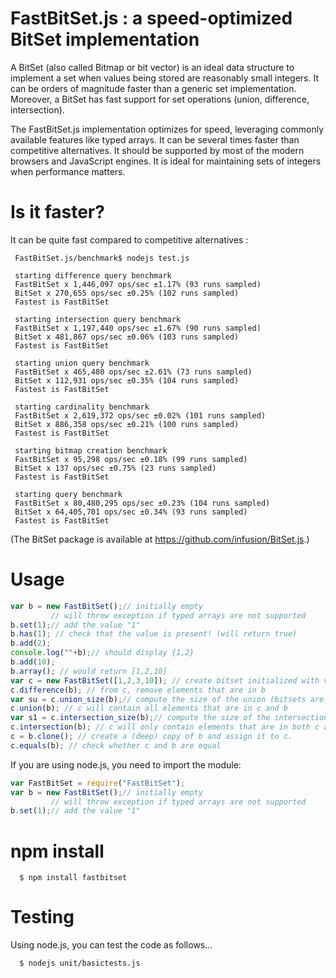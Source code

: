 # FastBitSet.js : a speed-optimized BitSet implementation

A BitSet  (also called Bitmap or bit vector) is an ideal data structure to implement a
set when values being stored are reasonably small integers. It can be orders of magnitude
faster than a generic set implementation. Moreover, a BitSet has fast support for set
operations (union, difference, intersection).

The FastBitSet.js implementation optimizes for speed, leveraging commonly available features
like typed arrays. It can be several times faster than competitive alternatives. It should be supported by most of the modern browsers and JavaScript
engines.  It is ideal for maintaining sets of integers when performance matters.


Is it faster?
===

It can be quite fast compared to competitive alternatives :

     FastBitSet.js/benchmark$ nodejs test.js

     starting difference query benchmark
     FastBitSet x 1,446,097 ops/sec ±1.17% (93 runs sampled)
     BitSet x 270,655 ops/sec ±0.25% (102 runs sampled)
     Fastest is FastBitSet

     starting intersection query benchmark
     FastBitSet x 1,197,440 ops/sec ±1.67% (90 runs sampled)
     BitSet x 481,867 ops/sec ±0.06% (103 runs sampled)
     Fastest is FastBitSet

     starting union query benchmark
     FastBitSet x 465,480 ops/sec ±2.61% (73 runs sampled)
     BitSet x 112,931 ops/sec ±0.35% (104 runs sampled)
     Fastest is FastBitSet
     
     starting cardinality benchmark
     FastBitSet x 2,619,372 ops/sec ±0.02% (101 runs sampled)
     BitSet x 886,358 ops/sec ±0.21% (100 runs sampled)
     Fastest is FastBitSet
     
     starting bitmap creation benchmark
     FastBitSet x 95,298 ops/sec ±0.18% (99 runs sampled)
     BitSet x 137 ops/sec ±0.75% (23 runs sampled)
     Fastest is FastBitSet

     starting query benchmark     
     FastBitSet x 80,480,295 ops/sec ±0.23% (104 runs sampled)
     BitSet x 64,405,701 ops/sec ±0.34% (93 runs sampled)
     Fastest is FastBitSet

(The BitSet package is available at https://github.com/infusion/BitSet.js.) 

Usage
===

```javascript
var b = new FastBitSet();// initially empty
         // will throw exception if typed arrays are not supported
b.set(1);// add the value "1"
b.has(1); // check that the value is present! (will return true)
b.add(2);
console.log(""+b);// should display {1,2}
b.add(10);
b.array(); // would return [1,2,10]
var c = new FastBitSet([1,2,3,10]); // create bitset initialized with values 1,2,3,10
c.difference(b); // from c, remove elements that are in b
var su = c.union_size(b);// compute the size of the union (bitsets are unchanged)
c.union(b); // c will contain all elements that are in c and b
var s1 = c.intersection_size(b);// compute the size of the intersection (bitsets are unchanged)
c.intersection(b); // c will only contain elements that are in both c and b
c = b.clone(); // create a (deep) copy of b and assign it to c.
c.equals(b); // check whether c and b are equal
```

If you are using node.js, you need to import the module:

```javascript
var FastBitSet = require("FastBitSet");
var b = new FastBitSet();// initially empty
         // will throw exception if typed arrays are not supported
b.set(1);// add the value "1"
```
npm install
===

      $ npm install fastbitset

Testing
===

Using node.js, you can test the code as follows...

      $ nodejs unit/basictests.js



